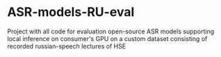 # ASR-models-RU-eval
Project with all code for evaluation open-source ASR models supporting local inference on consumer's GPU on a custom dataset consisting of recorded russian-speech lectures of HSE
